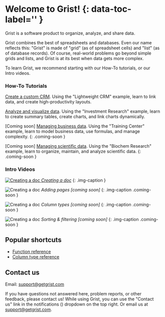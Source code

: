 # Welcome to Grist! {: data-toc-label='' }

Grist is a software product to organize, analyze, and share data.

Grist combines the best of spreadsheets and databases. Even our name reflects this:
"Grist" is made of "grid" (as of spreadsheet cells) and "list" (as of database
records). Of course, real-world problems go beyond simple grids and lists, and
Grist is at its best when data gets more complex.

To learn Grist, we recommend starting with our How-To tutorials, or our
Intro videos.

<div class="row" markdown="1">

<div class="col-md-6" markdown="1">

### How-To Tutorials

[Create a custom CRM](lightweight-crm.md). Using the "Lightweight CRM" example,
learn to link data, and create high-productivity layouts.

[Analyze and visualize data](investment-research.md). Using the "Investment
Research" example, learn to create summary tables, create charts, and link charts dynamically.

[Coming soon] [Managing business data](investment-research.md). Using the "Training Center" example,
learn to model business data, use formulas, and manage complexity.
{: .coming-soon }

[Coming soon] [Managing scientific data](investment-research.md). Using the "Biochem Research" example,
learn to organize, maintain, and analyze scientific data.
{: .coming-soon }

</div>

<div class="col-md-6 column-images" markdown="1">

### Intro Videos

[![Creating a doc](https://img.youtube.com/vi/K3gpM03RjGE/1.jpg) *Creating a doc*](creating-doc.md)
{: .img-caption }

![Creating a doc](https://img.youtube.com/vi/uP9HMf2ozBQ/2.jpg) *Adding pages
[coming soon]*
{: .img-caption .coming-soon }

![Creating a doc](https://img.youtube.com/vi/uP9HMf2ozBQ/2.jpg) *Column types
[coming soon]*
{: .img-caption .coming-soon }

![Creating a doc](https://img.youtube.com/vi/uP9HMf2ozBQ/2.jpg) *Sorting & filtering
[coming soon]*
{: .img-caption .coming-soon }

</div>

</div>

## Popular shortcuts

- [Function reference](functions.md)
- [Column type reference](col-types.md)


<!--

![Creating a doc](https://img.youtube.com/vi/uP9HMf2ozBQ/2.jpg) *Reference columns*
{: .img-caption .coming-soon }

![Creating a doc](https://img.youtube.com/vi/uP9HMf2ozBQ/2.jpg) *Linking widgets*
{: .img-caption .coming-soon }

![Creating a doc](https://img.youtube.com/vi/uP9HMf2ozBQ/2.jpg) *Writing formulas*
{: .img-caption .coming-soon }

![Creating a doc](https://img.youtube.com/vi/uP9HMf2ozBQ/2.jpg) *Summarizing data*
{: .img-caption .coming-soon }

-->
## Contact us

Email: <support@getgrist.com>

If you have questions not answered here, problem reports, or other feedback,
please contact us! While using Grist, you can use the "Contact us" link in the
notifications (<span class="grist-icon" style="--icon: var(--icon-Notification)"></span>)
dropdown on the top right. Or email us at <support@getgrist.com>.
